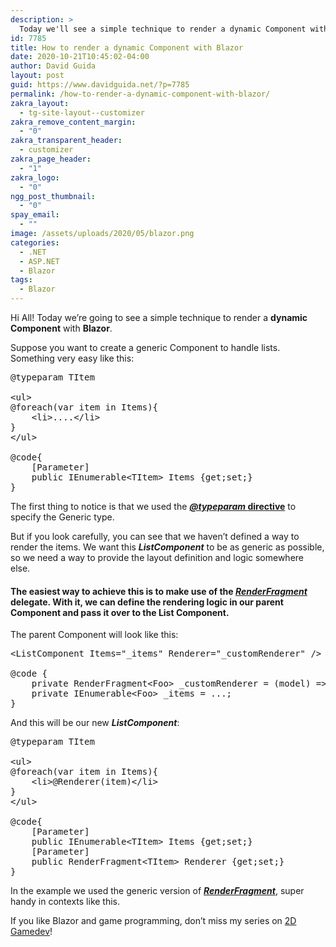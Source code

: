 ```yaml
---
description: >
  Today we'll see a simple technique to render a dynamic Component with Blazor. We will define a template and pass it to a Child Component.
id: 7785
title: How to render a dynamic Component with Blazor
date: 2020-10-21T10:45:02-04:00
author: David Guida
layout: post
guid: https://www.davidguida.net/?p=7785
permalink: /how-to-render-a-dynamic-component-with-blazor/
zakra_layout:
  - tg-site-layout--customizer
zakra_remove_content_margin:
  - "0"
zakra_transparent_header:
  - customizer
zakra_page_header:
  - "1"
zakra_logo:
  - "0"
ngg_post_thumbnail:
  - "0"
spay_email:
  - ""
image: /assets/uploads/2020/05/blazor.png
categories:
  - .NET
  - ASP.NET
  - Blazor
tags:
  - Blazor
---
```

Hi All! Today we&#8217;re going to see a simple technique to render a **dynamic Component** with **Blazor**.

Suppose you want to create a generic Component to handle lists. Something very easy like this:

<pre class="EnlighterJSRAW" data-enlighter-language="html" data-enlighter-theme="" data-enlighter-highlight="" data-enlighter-linenumbers="" data-enlighter-lineoffset="" data-enlighter-title="" data-enlighter-group="">@typeparam TItem

&lt;ul>
@foreach(var item in Items){
    &lt;li>....&lt;/li>
}
&lt;/ul>

@code{
    [Parameter]
    public IEnumerable&lt;TItem> Items {get;set;}
}</pre>

The first thing to notice is that we used the <a href="https://docs.microsoft.com/en-us/aspnet/core/mvc/views/razor?view=aspnetcore-3.1&WT.mc_id=DOP-MVP-5003878#typeparam" target="_blank" rel="noreferrer noopener"><strong><em>@typeparam </em>directive</strong></a> to specify the Generic type.

But if you look carefully, you can see that we haven&#8217;t defined a way to render the items. We want this _**ListComponent**_ to be as generic as possible, so we need a way to provide the layout definition and logic somewhere else.

#### The easiest way to achieve this is to make use of the <a href="https://docs.microsoft.com/en-us/dotnet/api/microsoft.aspnetcore.components.renderfragment?view=aspnetcore-3.1&WT.mc_id=DOP-MVP-5003878" target="_blank" rel="noreferrer noopener"><strong><em>RenderFragment </em></strong></a>delegate. With it, we can define the rendering logic in our parent Component and pass it over to the List Component.

The parent Component will look like this:

<pre class="EnlighterJSRAW" data-enlighter-language="html" data-enlighter-theme="" data-enlighter-highlight="" data-enlighter-linenumbers="" data-enlighter-lineoffset="" data-enlighter-title="" data-enlighter-group="">&lt;ListComponent Items="_items" Renderer="_customRenderer" />

@code {
	private RenderFragment&lt;Foo> _customRenderer = (model) => @&lt;span>@Foo.Bar&lt;/span>;
	private IEnumerable&lt;Foo> _items = ...;
}</pre>

And this will be our new _**ListComponent**_:

<pre class="EnlighterJSRAW" data-enlighter-language="html" data-enlighter-theme="" data-enlighter-highlight="" data-enlighter-linenumbers="" data-enlighter-lineoffset="" data-enlighter-title="" data-enlighter-group="">@typeparam TItem

&lt;ul>
@foreach(var item in Items){
    &lt;li>@Renderer(item)&lt;/li>
}
&lt;/ul>

@code{
    [Parameter]
    public IEnumerable&lt;TItem> Items {get;set;}
    [Parameter]
    public RenderFragment&lt;TItem> Renderer {get;set;}
}</pre>

In the example we used the generic version of <a href="https://docs.microsoft.com/en-us/dotnet/api/microsoft.aspnetcore.components.renderfragment-1?view=aspnetcore-3.1&WT.mc_id=DOP-MVP-5003878" target="_blank" rel="noreferrer noopener"><strong><em>RenderFragment</em></strong></a>, super handy in contexts like this.

If you like Blazor and game programming, don&#8217;t miss my series on <a href="https://www.davidguida.net/blazor-and-2d-game-development-part-1-intro/" target="_blank" rel="noreferrer noopener">2D Gamedev</a>!

<div class="post-details-footer-widgets">
</div>